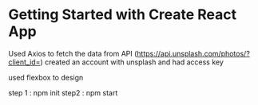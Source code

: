 # Getting Started with Create React App

Used Axios to fetch the data from API (https://api.unsplash.com/photos/?client_id=)
created an account with unsplash and had access key

used flexbox to design

step 1 : npm init
step2 : npm start
